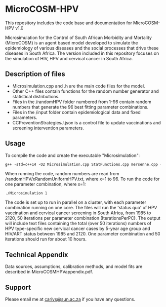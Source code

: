 # MicroCOSM-HPV
This repository includes the code base and documentation for MicroCOSM-HPV v1.0

Microsimulation for the Control of South African Morbidity and Mortality (MicroCOSM) is an agent based model developed to simulate the epidemiology of various diseases and the social processes that drive these diseases in South Africa. The version included in this repository focuses on the simulation of HIV, HPV and cervical cancer in South Africa. 

## Description of files

* Microsimulation.cpp and .h are the main code files for the model.
* Other C++ files contain functions for the random number generator and statistical distributions. 
* Files in the /randomHPV folder numbered from 1-96 contain random numbers that generate the 96 best fitting parameter combinations.
* Files in the /input folder contain epidemiological data and fixed parameters.
* CCPreventionStrategiesJ.json is a control file to update vaccinations and screening intervention parameters.

## Usage

To compile the code and create the executable "Microsimulation":

```gcc
g++ -std=c++14 -O2 Microsimulation.cpp StatFunctions.cpp mersenne.cpp -I. -o Microsimulation
```

When running the code, random numbers are read from /randomHPV/xRandomUniformHPV.txt, where x=1 to 96. To run the code for one parameter combination, where x=1: 

```
./Microsimulation 1 
```

The code is set up to run in parallel on a cluster, with each parameter combination running on one core. The files will run the 'status quo' of HPV vaccination and cervical cancer screening in South Africa, from 1985 to 2120, 50 iterations per parameter combination (IterationsPerPC). The output will include text files containing the total (over 50 iterations) numbers of HPV type-specific new cervical cancer cases by 5-year age group and HIV/ART status between 1985 and 2120. One parameter combination and 50 iterations should run for about 10 hours.

## Technical Appendix

Data sources, assumptions, calibration methods, and model fits are described in MicroCOSMHPVappendix.pdf.

## Support

Please email me at carivs@sun.ac.za if you have any questions.
